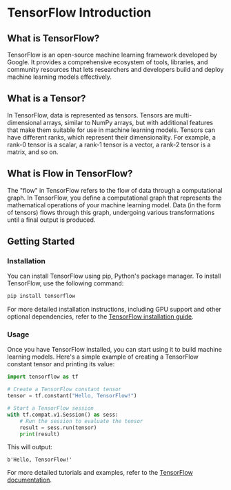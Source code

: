 # TensorFlow Introduction

## What is TensorFlow?

TensorFlow is an open-source machine learning framework developed by Google. It provides a comprehensive ecosystem of tools, libraries, and community resources that lets researchers and developers build and deploy machine learning models effectively.

## What is a Tensor?

In TensorFlow, data is represented as tensors. Tensors are multi-dimensional arrays, similar to NumPy arrays, but with additional features that make them suitable for use in machine learning models. Tensors can have different ranks, which represent their dimensionality. For example, a rank-0 tensor is a scalar, a rank-1 tensor is a vector, a rank-2 tensor is a matrix, and so on.

## What is Flow in TensorFlow?

The "flow" in TensorFlow refers to the flow of data through a computational graph. In TensorFlow, you define a computational graph that represents the mathematical operations of your machine learning model. Data (in the form of tensors) flows through this graph, undergoing various transformations until a final output is produced.

## Getting Started

### Installation

You can install TensorFlow using pip, Python's package manager. To install TensorFlow, use the following command:

```bash
pip install tensorflow
```

For more detailed installation instructions, including GPU support and other optional dependencies, refer to the [TensorFlow installation guide](https://www.tensorflow.org/install).

### Usage

Once you have TensorFlow installed, you can start using it to build machine learning models. Here's a simple example of creating a TensorFlow constant tensor and printing its value:

```python
import tensorflow as tf

# Create a TensorFlow constant tensor
tensor = tf.constant("Hello, TensorFlow!")

# Start a TensorFlow session
with tf.compat.v1.Session() as sess:
    # Run the session to evaluate the tensor
    result = sess.run(tensor)
    print(result)
```

This will output:

```
b'Hello, TensorFlow!'
```

For more detailed tutorials and examples, refer to the [TensorFlow documentation](https://www.tensorflow.org/learn).
